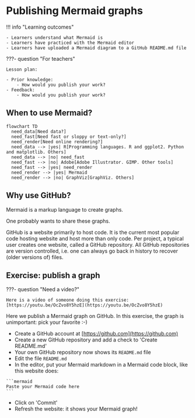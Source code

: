 # Publishing Mermaid graphs

!!! info "Learning outcomes"

    - Learners understand what Mermaid is
    - Learners have practiced with the Mermaid editor
    - Learners have uploaded a Mermaid diagram to a GitHub README.md file

???- question "For teachers"

    Lesson plan:

    - Prior knowledge:
        - How would you publish your work?
    - Feedback:
        - How would you publish your work?


## When to use Mermaid?

<!-- markdownlint-disable MD013 -->

```mermaid
flowchart TD
  need_data[Need data?]
  need_fast[Need fast or sloppy or text-only?]
  need_render[Need online rendering?]
  need_data --> |yes| R[Programming languages. R and ggplot2. Python and matplotlib. Others]
  need_data --> |no| need_fast
  need_fast --> |no| Adobe[Adobe Illustrator. GIMP. Other tools]
  need_fast --> |yes| need_render
  need_render --> |yes| Mermaid
  need_render --> |no| GraphViz[GraphViz. Others]
```

<!-- markdownlint-enable MD013 -->

## Why use GitHub?

Mermaid is a markup language to create graphs.

One probably wants to share these graphs.

GitHub is a website primarily to host code.
It is the current most popular code hosting website
and host more than only code.
Per project, a typical user creates one website,
called a GitHub repository.
All GitHub repositories are version controlled,
i.e. one can always go back in history to recover
(older versions of) files.

## Exercise: publish a graph

???- question "Need a video?"

    Here is a video of someone doing this exercise: [https://youtu.be/OcZvo8Y5hzE](https://youtu.be/OcZvo8Y5hzE)

Here we publish a Mermaid graph on GitHub.
In this exercise, the graph is unimportant: pick your favorite :-)

- Create a GitHub account at [https://github.com](https://github.com)
- Create a new GitHub repository and add a check to 'Create README.md'
- Your own GitHub repository now shows its `README.md` file
- Edit the file `README.md`
- In the editor, put your Mermaid markdown in a Mermaid code block,
  like this website does:

````text
```mermaid
Paste your Mermaid code here
```
````

- Click on 'Commit'
- Refresh the website: it shows your Mermaid graph!
